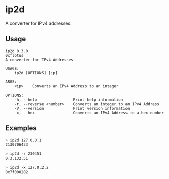 # ip2d

A converter for IPv4 addresses.

## Usage

```console
ip2d 0.3.0
0xflotus
A converter for IPv4 Addresses

USAGE:
    ip2d [OPTIONS] [ip]

ARGS:
    <ip>    Converts an IPv4 Address to an integer

OPTIONS:
    -h, --help                Print help information
    -r, --reverse <number>    Converts an integer to an IPv4 Address
    -V, --version             Print version information
    -x, --hex                 Converts an IPv4 Address to a hex number
```

## Examples

```bash
> ip2d 127.0.0.1
2130706433

> ip2d -r 230451
0.3.132.51

> ip2d -x 127.0.2.2
0x7f000202
````
